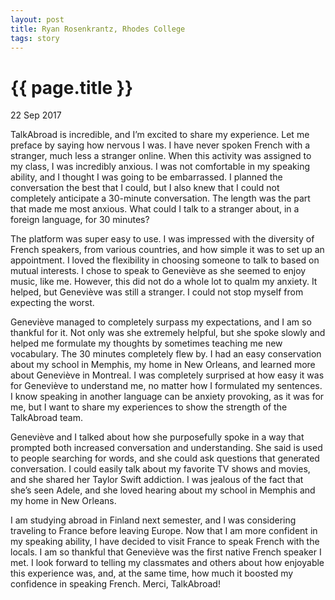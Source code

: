 ```yaml
---
layout: post
title: Ryan Rosenkrantz, Rhodes College
tags: story
---
```


# {{ page.title }}

22 Sep 2017

TalkAbroad is incredible, and I’m excited to share my experience. Let me preface by saying how nervous I was. I have never spoken French with a stranger, much less a stranger online. When this activity was assigned to my class, I was incredibly anxious. I was not comfortable in my speaking ability, and I thought I was going to be embarrassed. I planned the conversation the best that I could, but I also knew that I could not completely anticipate a 30-minute conversation. The length was the part that made me most anxious. What could I talk to a stranger about, in a foreign language, for 30 minutes? 

The platform was super easy to use. I was impressed with the diversity of French speakers, from various countries, and how simple it was to set up an appointment. I loved the flexibility in choosing someone to talk to based on mutual interests. I chose to speak to Geneviève as she seemed to enjoy music, like me. However, this did not do a whole lot to qualm my anxiety. It helped, but Geneviève was still a stranger. I could not stop myself from expecting the worst. 

Geneviève managed to completely surpass my expectations, and I am so thankful for it. Not only was she extremely helpful, but she spoke slowly and helped me formulate my thoughts by sometimes teaching me new vocabulary. The 30 minutes completely flew by. I had an easy conservation about my school in Memphis, my home in New Orleans, and learned more about Geneviève in Montreal. I was completely surprised at how easy it was for Geneviève to understand me, no matter how I formulated my sentences. I know speaking in another language can be anxiety provoking, as it was for me, but I want to share my experiences to show the strength of the TalkAbroad team.

Geneviève and I talked about how she purposefully spoke in a way that prompted both increased conversation and understanding. She said is used to people searching for words, and she could ask questions that generated conversation. I could easily talk about my favorite TV shows and movies, and she shared her Taylor Swift addiction. I was jealous of the fact that she’s seen Adele, and she loved hearing about my school in Memphis and my home in New Orleans.

I am studying abroad in Finland next semester, and I was considering traveling to France before leaving Europe. Now that I am more confident in my speaking ability, I have decided to visit France to speak French with the locals. I am so thankful that Geneviève was the first native French speaker I met. I look forward to telling my classmates and others about how enjoyable this experience was, and, at the same time, how much it boosted my confidence in speaking French.  Merci, TalkAbroad!